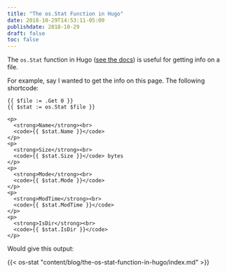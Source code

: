 ```yaml
---
title: "The os.Stat Function in Hugo"
date: 2018-10-29T14:53:11-05:00
publishdate: 2018-10-29
draft: false
toc: false
---
```


The `os.Stat` function in Hugo ([see the docs](https://gohugo.io/functions/os.stat/)) is useful for getting info on a file. 

<!--more-->

For example, say I wanted to get the info on this page. The following shortcode:

```
{{ $file := .Get 0 }}
{{ $stat := os.Stat $file }}

<p>
  <strong>Name</strong><br>
  <code>{{ $stat.Name }}</code>
</p>
<p>
  <strong>Size</strong><br>
  <code>{{ $stat.Size }}</code> bytes
</p>
<p>
  <strong>Mode</strong><br>
  <code>{{ $stat.Mode }}</code>
</p>
<p>
  <strong>ModTime</strong><br>
  <code>{{ $stat.ModTime }}</code>
</p>
<p>
  <strong>IsDir</strong><br>
  <code>{{ $stat.IsDir }}</code>
</p>
```

Would give this output:

{{< os-stat "content/blog/the-os-stat-function-in-hugo/index.md" >}}
